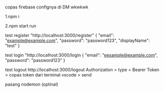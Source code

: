 copas firebase confignya di DM wkwkwk

1.npm i

2.npm start run
 
test register
"http://localhost:3000/register"
{
  "email": "example@example.com",
  "password": "password123",
  "displayName": "test"
}

test login
"http://localhost:3000/login
{
  "email": "eexample@example.com",
  "password": "password123"
}

test logout
http://localhost:3000/logout
Authorization > type = Bearer Token > copas token dari terminal vscode > send

pasang nodemon (optinal)
